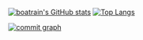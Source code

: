 [![boatrain's GitHub stats](https://github-readme-stats.vercel.app/api?username=boatrainlsz&layout=compact&show_icons=true&theme=gruvbox&hide_border=true)](https://github.com/boatrainlsz/boatrainlsz)
[![Top Langs](https://github-readme-stats.vercel.app/api/top-langs/?username=boatrainlsz&show_icons=true&theme=gruvbox&hide_border=true)](https://github.com/boatrainlsz/boatrainlsz)

[![commit graph](https://activity-graph.herokuapp.com/graph?username=boatrainlsz&custom_title=boatrainlsz%27s%20Contribution%20Graph&theme=github&bg_color=282828&hide_border=true&line=d1a01f&point=c58545)](https://github.com/boatrainlsz/boatrainlsz)
